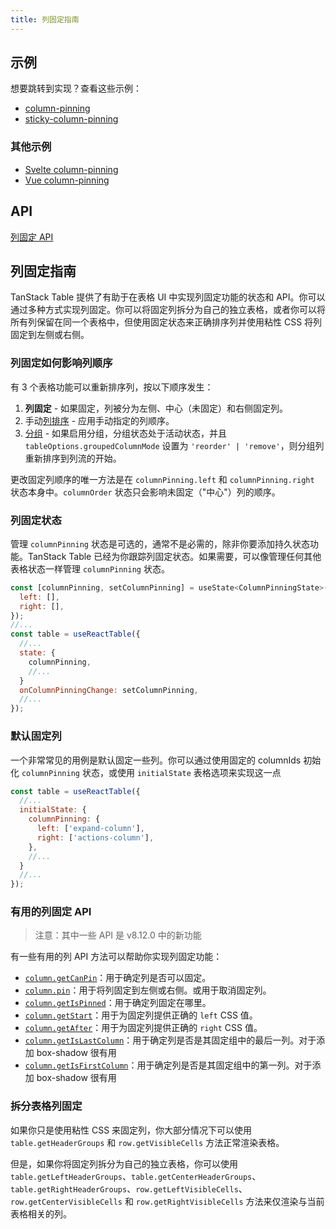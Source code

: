 ```yaml
---
title: 列固定指南
---
```


## 示例

想要跳转到实现？查看这些示例：

- [column-pinning](https://github.com/TanStack/table/tree/main/examples/react/column-pinning)
- [sticky-column-pinning](https://github.com/TanStack/table/tree/main/examples/react/column-pinning-sticky)

 ### 其他示例
 
- [Svelte column-pinning](https://github.com/TanStack/table/tree/main/examples/svelte/column-pinning)
- [Vue column-pinning](https://github.com/TanStack/table/tree/main/examples/vue/column-pinning)

## API

[列固定 API](../api/features/column-pinning.md)

## 列固定指南

TanStack Table 提供了有助于在表格 UI 中实现列固定功能的状态和 API。你可以通过多种方式实现列固定。你可以将固定列拆分为自己的独立表格，或者你可以将所有列保留在同一个表格中，但使用固定状态来正确排序列并使用粘性 CSS 将列固定到左侧或右侧。

### 列固定如何影响列顺序

有 3 个表格功能可以重新排序列，按以下顺序发生：

1. **列固定** - 如果固定，列被分为左侧、中心（未固定）和右侧固定列。
2. 手动[列排序](column-ordering) - 应用手动指定的列顺序。
3. [分组](grouping) - 如果启用分组，分组状态处于活动状态，并且 `tableOptions.groupedColumnMode` 设置为 `'reorder' | 'remove'`，则分组列重新排序到列流的开始。

更改固定列顺序的唯一方法是在 `columnPinning.left` 和 `columnPinning.right` 状态本身中。`columnOrder` 状态只会影响未固定（"中心"）列的顺序。

### 列固定状态

管理 `columnPinning` 状态是可选的，通常不是必需的，除非你要添加持久状态功能。TanStack Table 已经为你跟踪列固定状态。如果需要，可以像管理任何其他表格状态一样管理 `columnPinning` 状态。

```jsx
const [columnPinning, setColumnPinning] = useState<ColumnPinningState>({
  left: [],
  right: [],
});
//...
const table = useReactTable({
  //...
  state: {
    columnPinning,
    //...
  }
  onColumnPinningChange: setColumnPinning,
  //...
});
```

### 默认固定列

一个非常常见的用例是默认固定一些列。你可以通过使用固定的 columnIds 初始化 `columnPinning` 状态，或使用 `initialState` 表格选项来实现这一点

```jsx
const table = useReactTable({
  //...
  initialState: {
    columnPinning: {
      left: ['expand-column'],
      right: ['actions-column'],
    },
    //...
  }
  //...
});
```

### 有用的列固定 API

> 注意：其中一些 API 是 v8.12.0 中的新功能

有一些有用的列 API 方法可以帮助你实现列固定功能：

- [`column.getCanPin`](../api/features/column-pinning#getcanpin)：用于确定列是否可以固定。
- [`column.pin`](../api/features/column-pinning#pin)：用于将列固定到左侧或右侧。或用于取消固定列。
- [`column.getIsPinned`](../api/features/column-pinning#getispinned)：用于确定列固定在哪里。
- [`column.getStart`](../api/features/column-pinning#getstart)：用于为固定列提供正确的 `left` CSS 值。
- [`column.getAfter`](../api/features/column-pinning#getafter)：用于为固定列提供正确的 `right` CSS 值。
- [`column.getIsLastColumn`](../api/features/column-pinning#getislastcolumn)：用于确定列是否是其固定组中的最后一列。对于添加 box-shadow 很有用
- [`column.getIsFirstColumn`](../api/features/column-pinning#getisfirstcolumn)：用于确定列是否是其固定组中的第一列。对于添加 box-shadow 很有用

### 拆分表格列固定

如果你只是使用粘性 CSS 来固定列，你大部分情况下可以使用 `table.getHeaderGroups` 和 `row.getVisibleCells` 方法正常渲染表格。

但是，如果你将固定列拆分为自己的独立表格，你可以使用 `table.getLeftHeaderGroups`、`table.getCenterHeaderGroups`、`table.getRightHeaderGroups`、`row.getLeftVisibleCells`、`row.getCenterVisibleCells` 和 `row.getRightVisibleCells` 方法来仅渲染与当前表格相关的列。